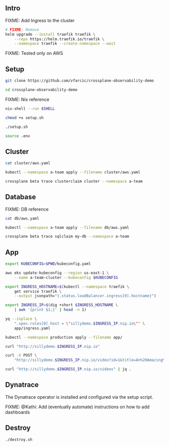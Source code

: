 ## Intro

FIXME: Add Ingress to the cluster

```sh
# FIXME: Remove
helm upgrade --install traefik traefik \
    --repo https://helm.traefik.io/traefik \
    --namespace traefik --create-namespace --wait
```

FIXME: Tested only on AWS

## Setup

```sh
git clone https://github.com/vfarcic/crossplane-observability-demo

cd crossplane-observability-demo
```

FIXME: Nix reference

```sh
nix-shell --run $SHELL

chmod +x setup.sh

./setup.sh

source .env
```

## Cluster

```sh
cat cluster/aws.yaml

kubectl --namespace a-team apply --filename cluster/aws.yaml

crossplane beta trace clusterclaim cluster --namespace a-team
```

## Database

FIXME: DB reference

```sh
cat db/aws.yaml

kubectl --namespace a-team apply --filename db/aws.yaml

crossplane beta trace sqlclaim my-db --namespace a-team
```

## App

```sh
export KUBECONFIG=$PWD/kubeconfig.yaml

aws eks update-kubeconfig --region us-east-1 \
    --name a-team-cluster --kubeconfig $KUBECONFIG

export INGRESS_HOSTNAME=$(kubectl --namespace traefik \
    get service traefik \
    --output jsonpath="{.status.loadBalancer.ingress[0].hostname}")

export INGRESS_IP=$(dig +short $INGRESS_HOSTNAME \
    | awk '{print $1;}' | head -n 1)

yq --inplace \
    ".spec.rules[0].host = \"sillydemo.$INGRESS_IP.nip.io\"" \
    app/ingress.yaml

kubectl --namespace production apply --filename app/

curl "http://sillydemo.$INGRESS_IP.nip.io"

curl -X POST \
    "http://sillydemo.$INGRESS_IP.nip.io/video?id=1&title=An%20Amazing%20Video"

curl "http://sillydemo.$INGRESS_IP.nip.io/videos" | jq .
```

## Dynatrace

The Dynatrace operator is installed and configured via the setup script.

FIXME: @Kathi: Add (eventually automate) instructions on how to add dashboards

## Destroy

```sh
./destroy.sh
```
